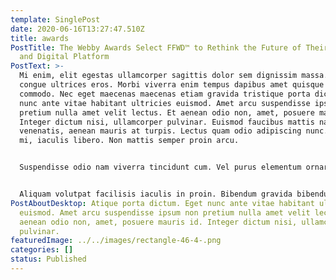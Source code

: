 ```yaml
---
template: SinglePost
date: 2020-06-16T13:27:47.510Z
title: awards
PostTitle: The Webby Awards Select FFWD™ to Rethink the Future of Their Brand
  and Digital Platform
PostText: >-
  Mi enim, elit egestas ullamcorper sagittis dolor sem dignissim massa. Id arcu
  congue ultrices eros. Morbi viverra enim tempus dapibus amet quisque odio
  commodo. Nec eget maecenas maecenas etiam gravida tristique porta dictum. Eget
  nunc ante vitae habitant ultricies euismod. Amet arcu suspendisse ipsum non
  pretium nulla amet velit lectus. Et aenean odio non, amet, posuere mauris id.
  Integer dictum nisi, ullamcorper pulvinar. Euismod faucibus mattis nam
  venenatis, aenean mauris at turpis. Lectus quam odio adipiscing nunc. Lacus ut
  mi, iaculis libero. Non mattis semper proin arcu. 


  Suspendisse odio nam viverra tincidunt cum. Vel purus elementum ornare cras sit ante purus. Nibh risus eget sollicitudin at pretium, nisi, ultricies id quis. Fringilla tellus eget in sed vitae vitae. Ac sed blandit augue curabitur. Magna morbi quam lobortis mattis velit quam. Cum urna a in feugiat fermentum vitae sem amet turpis. Volutpat vehicula orci, commodo ipsum augue. Massa donec nibh metus a platea eget. 


  Aliquam volutpat facilisis iaculis in proin. Bibendum gravida bibendum et purus. Eget nibh nulla turpis ac in cras interdum nec etiam. Gravida tempus lectus volutpat in vel cras et. Eget n1eque, vitae pretium, id in quis tincidunt. Id facilisi commodo odio vitae aliquam aliquam. Tempus feugiat sit cras bibendum diam placerat. Id lorem platea morbi elit tristique sit malesuada tortor eu hendrerit est donec elementum. Purus in sapien felis sed scelerisque convallis sit. Mauris diam, gravida rhoncus porttitor vitae lorem aliquam feugiat donec.
PostAboutDesktop: Atique porta dictum. Eget nunc ante vitae habitant ultricies
  euismod. Amet arcu suspendisse ipsum non pretium nulla amet velit lectus. Et
  aenean odio non, amet, posuere mauris id. Integer dictum nisi, ullamcorper
  pulvinar.
featuredImage: ../../images/rectangle-46-4-.png
categories: []
status: Published
---
```

